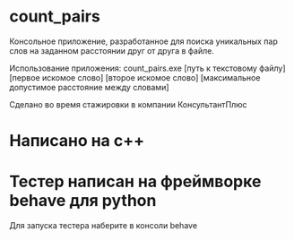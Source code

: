 # count_pairs

Консольное приложение, разработанное для поиска уникальных пар слов на заданном расстоянии друг от друга в файле.

Использование приложения: count_pairs.exe [путь к текстовому файлу] [первое искомое слово] [второе искомое слово] [максимальное допустимое расстояние между словами]

Сделано во время стажировки в компании КонсультантПлюс

# Написано на c++

# Тестер написан на фреймворке behave для python

Для запуска тестера наберите в консоли behave
